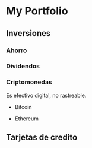 # My Portfolio
## Inversiones
### Ahorro
### Dividendos
### Criptomonedas
Es efectivo digital, no rastreable.
- Bitcoin

- Ethereum

## Tarjetas de credito